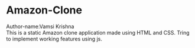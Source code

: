 # Amazon-Clone
Author-name:Vamsi Krishna
<br>
This is a static Amazon clone application made using HTML and CSS.
Tring to implement working features using js.


